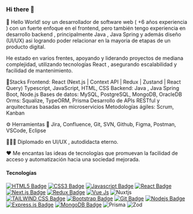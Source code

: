 ### Hi there 👋

👋 Hello World! soy un desarrollador de software web ( +6 años experiencia ) con un fuerte enfoque en el frontend, pero también tengo experiencia en desarrollo backend , principalmente Java , Java Spring y además diseño (UI/UX) asi logrando poder relacionar en la mayoria de etapas de un producto digital.

He estado en varios frentes, apoyando y liderando proyectos de mediana complejidad, utilizando tecnologías React , asegurando escalabilidad y facilidad de mantenimiento.

🤖Stacks
Frontend: React (Next.js | Context API | Redux | Zustand | React Query) Typescript, JavaScript, HTML, CSS
Backend: Java , Java Spring Boot, Node.js
Bases de datos: MySQL, PostgreSQL, MongoDB, OracleDB
Orms: Squalize, TypeORM, Prisma
Desarrollo de APIs RESTful y arquitecturas basadas en microservicios
Metodologías ágiles: Scrum, Kanban

⚙️ Herramientas 
📌 Jira, Confluence, Git, SVN, Github, Figma, Postman, VSCode, Eclipse

👨🏻‍💻 Diplomado en UI/UX , autodidacta eterno.

❤️ Me encantas las ideas de tecnologías que promuevan la facilidad de acceso y automatización hacia una sociedad mejorada.


#### Tecnologías

[![HTML5 Badge](https://img.shields.io/badge/HTML5-E34F26?style=for-the-badge&logo=html5&logoColor=white)](#)  [![CSS3 Badge](https://img.shields.io/badge/CSS3-1572B6?style=for-the-badge&logo=css3&logoColor=white)](#) [![Javascript Badge](https://img.shields.io/badge/-Javascript-F0DB4F?style=for-the-badge&labelColor=black&logo=javascript&logoColor=F0DB4F)](#)  [![React Badge](https://img.shields.io/badge/-React-61DBFB?style=for-the-badge&labelColor=black&logo=react&logoColor=61DBFB)](#) [![Next.js Badge](https://img.shields.io/badge/next.js-000000?style=for-the-badge&logo=nextdotjs&logoColor=white)](#) [![Redux Badge](https://img.shields.io/badge/Redux-593D88?style=for-the-badge&logo=redux&logoColor=white)](#) [![Vue Js](https://img.shields.io/badge/Vue%20js-35495E?style=for-the-badge&logo=vuedotjs&logoColor=4FC08D)](#) ![Nuxtjs](https://img.shields.io/badge/Nuxt-002E3B?style=for-the-badge&logo=nuxtdotjs&logoColor=#00DC82) [![TAILWIND CSS Badge](https://img.shields.io/badge/Tailwind_CSS-38B2AC?style=for-the-badge&logo=tailwind-css&logoColor=white)](#)  [![Bootstrap Badge](https://img.shields.io/badge/Bootstrap-563D7C?style=for-the-badge&logo=bootstrap&logoColor=white)](#)  [![Git Badge](https://img.shields.io/badge/Git-F05032?style=for-the-badge&logo=git&logoColor=white)](#) [![Nodejs Badge](https://img.shields.io/badge/-Nodejs-3C873A?style=for-the-badge&labelColor=black&logo=node.js&logoColor=3C873A)](#) [![Express.js Badge](https://img.shields.io/badge/Express.js-000000?style=for-the-badge&logo=express&logoColor=white)](#) [![MongoDB Badge](https://img.shields.io/badge/MongoDB-4EA94B?style=for-the-badge&logo=mongodb&logoColor=white)](#) ![Prisma](https://img.shields.io/badge/Prisma-3982CE?style=for-the-badge&logo=Prisma&logoColor=white)
 ![Zod](https://img.shields.io/badge/zod-%233068b7.svg?style=for-the-badge&logo=zod&logoColor=white)

